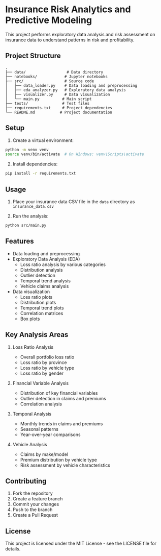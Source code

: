 # Insurance Risk Analytics and Predictive Modeling

This project performs exploratory data analysis and risk assessment on insurance data to understand patterns in risk and profitability.

## Project Structure

```
.
├── data/                  # Data directory
├── notebooks/            # Jupyter notebooks
├── src/                  # Source code
│   ├── data_loader.py    # Data loading and preprocessing
│   ├── eda_analyzer.py   # Exploratory data analysis
│   ├── visualizer.py     # Data visualization
│   └── main.py          # Main script
├── tests/               # Test files
├── requirements.txt     # Project dependencies
└── README.md           # Project documentation
```

## Setup

1. Create a virtual environment:
```bash
python -m venv venv
source venv/bin/activate  # On Windows: venv\Scripts\activate
```

2. Install dependencies:
```bash
pip install -r requirements.txt
```

## Usage

1. Place your insurance data CSV file in the `data` directory as `insurance_data.csv`

2. Run the analysis:
```bash
python src/main.py
```

## Features

- Data loading and preprocessing
- Exploratory Data Analysis (EDA)
  - Loss ratio analysis by various categories
  - Distribution analysis
  - Outlier detection
  - Temporal trend analysis
  - Vehicle claims analysis
- Data visualization
  - Loss ratio plots
  - Distribution plots
  - Temporal trend plots
  - Correlation matrices
  - Box plots

## Key Analysis Areas

1. Loss Ratio Analysis
   - Overall portfolio loss ratio
   - Loss ratio by province
   - Loss ratio by vehicle type
   - Loss ratio by gender

2. Financial Variable Analysis
   - Distribution of key financial variables
   - Outlier detection in claims and premiums
   - Correlation analysis

3. Temporal Analysis
   - Monthly trends in claims and premiums
   - Seasonal patterns
   - Year-over-year comparisons

4. Vehicle Analysis
   - Claims by make/model
   - Premium distribution by vehicle type
   - Risk assessment by vehicle characteristics

## Contributing

1. Fork the repository
2. Create a feature branch
3. Commit your changes
4. Push to the branch
5. Create a Pull Request

## License

This project is licensed under the MIT License - see the LICENSE file for details.